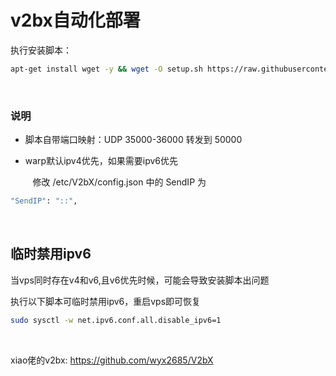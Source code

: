 # v2bx自动化部署

执行安装脚本：

```bash
apt-get install wget -y && wget -O setup.sh https://raw.githubusercontent.com/lisi-123/v2bx-scr/main/setup.sh && chmod +x setup.sh && ./setup.sh

```

<br>

### 说明

+ 脚本自带端口映射：UDP 35000-36000 转发到 50000

+ warp默认ipv4优先，如果需要ipv6优先

  &nbsp;&nbsp;&nbsp;修改 /etc/V2bX/config.json 中的 SendIP 为
  
```bash
"SendIP": "::",
```

<br>

## 临时禁用ipv6
当vps同时存在v4和v6,且v6优先时候，可能会导致安装脚本出问题

执行以下脚本可临时禁用ipv6，重启vps即可恢复

```bash
sudo sysctl -w net.ipv6.conf.all.disable_ipv6=1
```

<br>


xiao佬的v2bx: https://github.com/wyx2685/V2bX


<br>
